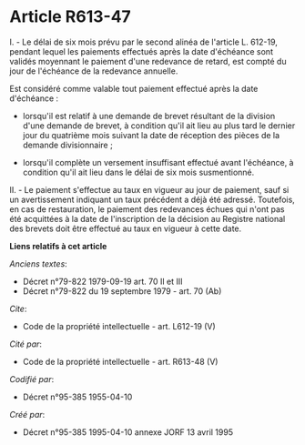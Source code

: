 # Article R613-47

I. - Le délai de six mois prévu par le second alinéa de l'article L. 612-19, pendant lequel les paiements effectués après la
date d'échéance sont validés moyennant le paiement d'une redevance de retard, est compté du jour de l'échéance de la
redevance annuelle.

Est considéré comme valable tout paiement effectué après la date d'échéance :

- lorsqu'il est relatif à une demande de brevet résultant de la division d'une demande de brevet, à condition qu'il ait lieu
au plus tard le dernier jour du quatrième mois suivant la date de réception des pièces de la demande divisionnaire ;

- lorsqu'il complète un versement insuffisant effectué avant l'échéance, à condition qu'il ait lieu dans le délai de six mois
susmentionné.

II. - Le paiement s'effectue au taux en vigueur au jour de paiement, sauf si un avertissement indiquant un taux précédent a
déjà été adressé. Toutefois, en cas de restauration, le paiement des redevances échues qui n'ont pas été acquittées à la date
de l'inscription de la décision au Registre national des brevets doit être effectué au taux en vigueur à cette date.

**Liens relatifs à cet article**

_Anciens textes_:

  - Décret n°79-822 1979-09-19 art. 70 II et III
  - Décret n°79-822 du 19 septembre 1979 - art. 70 (Ab)

_Cite_:

  - Code de la propriété intellectuelle - art. L612-19 (V)

_Cité par_:

  - Code de la propriété intellectuelle - art. R613-48 (V)

_Codifié par_:

  - Décret n°95-385 1955-04-10

_Créé par_:

  - Décret n°95-385 1995-04-10 annexe JORF 13 avril 1995
